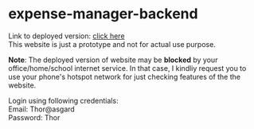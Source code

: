 # expense-manager-backend
Link to deployed version: [click here](https://expense-manager-352.herokuapp.com/)          
This website is just a prototype and not for actual use purpose.

**Note**: The deployed version of website may be **blocked** by your office/home/school internet service. In that case, I kindliy request you to use your phone's hotspot network for just checking features of the the website.        

Login using following credentials:      
Email: Thor@asgard        
Password: Thor
